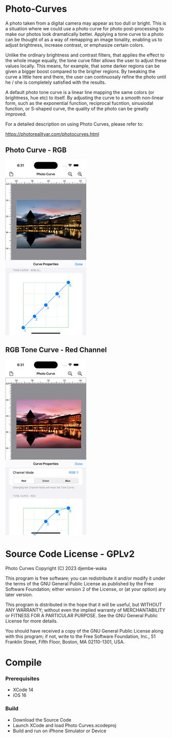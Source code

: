 # Photo-Curves

A photo taken from a digital camera may appear as too dull or bright. This is a situation where we could use a photo curve for photo post-processing to make our photos look dramatically better. Applying a tone curve to a photo can be thought of as a way of remapping an image tonality, enabling us to adjust brightness, increase contrast, or emphasize certain colors. 

Unlike the ordinary brightness and contrast filters, that applies the effect to the whole image equally, the tone curve filter allows the user to adjust these values locally. This means, for example, that some darker regions can be given a bigger boost compared to the brigher regions. By tweaking the curve a little here and there, the user can continuosaly refine the photo until he / she is completely satisfied with the results.

A default photo tone curve is a linear line mapping the same colors (or brightness, hue etc) to itself. By adjusting the curve to a smooth non-linear form, such as the exponential function, reciprocal fucntion, sinusiodal function, or S-shaped curve, the quality of the photo can be greatly improved. 

For a detailed description on using Photo Curves, please refer to:

https://photorealityar.com/photocurves.html

## Photo Curve - RGB

<img src=images/PhotoCurves.png width="50%" height="50%">

## RGB Tone Curve - Red Channel

<img src=images/ToneCurves.png width="50%" height="50%">

# Source Code License - GPLv2

Photo Curves
Copyright (C) 2023 djembe-waka 

This program is free software; you can redistribute it and/or
modify it under the terms of the GNU General Public License
as published by the Free Software Foundation; either version 2
of the License, or (at your option) any later version.

This program is distributed in the hope that it will be useful,
but WITHOUT ANY WARRANTY; without even the implied warranty of
MERCHANTABILITY or FITNESS FOR A PARTICULAR PURPOSE.  See the
GNU General Public License for more details.

You should have received a copy of the GNU General Public License
along with this program; if not, write to the Free Software
Foundation, Inc., 51 Franklin Street, Fifth Floor, Boston, MA  02110-1301, USA.

# Compile

### Prerequisites

* XCode 14
* iOS 16

### Build

* Download the Source Code
* Launch XCode and load Photo Curves.xcodeproj 
* Build and run on iPhone Simulator or Device
